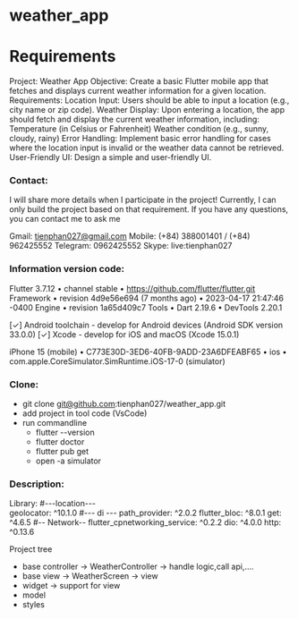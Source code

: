 # weather_app

# Requirements

Project: Weather App
Objective: Create a basic Flutter mobile app that fetches and displays current weather information for a given location.
Requirements:
Location Input: Users should be able to input a location (e.g., city name or zip code).
Weather Display: Upon entering a location, the app should fetch and display the current weather information, including:
Temperature (in Celsius or Fahrenheit)
Weather condition (e.g., sunny, cloudy, rainy)
Error Handling: Implement basic error handling for cases where the location input is invalid or the weather data cannot be retrieved.
User-Friendly UI: Design a simple and user-friendly UI.

### Contact:

I will share more details when I participate in the project!
Currently, I can only build the project based on that requirement.
If you have any questions, you can contact me to ask me

Gmail: tienphan027@gmail.com
Mobile: (+84) 388001401 / (+84) 962425552
Telegram: 0962425552
Skype: live:tienphan027

### Information version code:

Flutter 3.7.12 • channel stable • https://github.com/flutter/flutter.git
Framework • revision 4d9e56e694 (7 months ago) • 2023-04-17 21:47:46 -0400
Engine • revision 1a65d409c7
Tools • Dart 2.19.6 • DevTools 2.20.1

[✓] Android toolchain - develop for Android devices (Android SDK version 33.0.0)
[✓] Xcode - develop for iOS and macOS (Xcode 15.0.1)

iPhone 15 (mobile) • C773E30D-3ED6-40FB-9ADD-23A6DFEABF65 • ios • com.apple.CoreSimulator.SimRuntime.iOS-17-0
(simulator)

### Clone:

- git clone git@github.com:tienphan027/weather_app.git
- add project in tool code (VsCode)
- run commandline
  - flutter --version
  - flutter doctor
  - flutter pub get
  - open -a simulator

### Description:

Library:
#---location---  
geolocator: ^10.1.0
#--- di ---
path_provider: ^2.0.2
flutter_bloc: ^8.0.1
get: ^4.6.5
#-- Network--
flutter_cpnetworking_service: ^0.2.2
dio: ^4.0.0
http: ^0.13.6

Project tree

- base controller -> WeatherController -> handle logic,call api,....
- base view -> WeatherScreen -> view
- widget -> support for view
- model
- styles
